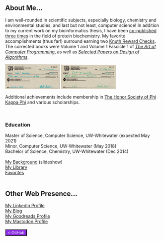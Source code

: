 <body>
<!--<h1>Welcome to the Homepage of Scott Schoeller!</h1><br>-->
<br>
<h2>About Me...</h2>
<p>I am well-rounded in scientific subjects, especially biology, chemistry and environmental studies, and last but not least, computer science!
In addition to my current work on my bioinformatics thesis, I have been <a href="pubs.html">co-published three times</a> in the field of protein biochemistry.
My favorite accomplishments (thus far!) surround earning two <a href="https://en.wikipedia.org/wiki/Knuth_reward_check">Knuth Reward Checks</a>. The corrected books were Volume 1 and Volume 1 Fascicle 1 of <i><a href="https://www-cs-faculty.stanford.edu/~knuth/taocp.html">The Art of Computer Programming</a></i>, as well as <i><a href="https://www-cs-faculty.stanford.edu/~knuth/da.html">Selected Papers on Design of Algorithms</a></i>.</p>
<div style="float:center">
<img src="Check2.jpg" width="35%">&nbsp;<img src="Check1.jpg" width="35%">
 </div>
<p>Additional achievements include membership in <a href="https://www.phikappaphi.org/">The Honor Society of Phi Kappa Phi</a> and various scholarships.</p><br>
<h3>Education</h3>
Master of Science, Computer Science, UW-Whitewater (expected May 2021)<br>
Minor, Computer Science, UW-Whitewater (May 2018)<br>
Bachelor of Science, Chemistry, UW-Whitewater (Dec 2014)<br>
<br>
<a href="https://drive.google.com/file/d/1NDO06h8JYRQKnt1zMERhviXTVNw9Fc1R/preview" width="640" height="480">My Background</a> (slideshow)<br>
<a href="knuthkorner.html">My Library</a><br>
<a href="favlinks.html">Favorites</a><br>
<br>
<h2>Other Web Presence...</h2>
<a href="https://www.linkedin.com/in/sschoellerSTEM">My LinkedIn Profile</a><br>
<a href="https://sschoellerSTEM.blogspot.com">My Blog</a><br>
<a href="https://www.goodreads.com/sschoellerstem">My Goodreads Profile</a><br>
<a rel="me" href="https://noc.social/@sschoellerSTEM">My Mastodon Profile</a><br>
<br>
<form action="https://github.com/sschoellerSTEM">
<button type="submit" style="background-color:blueviolet;color:whitesmoke">&lt;-GitHub</button>
</form>
</body>
